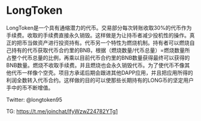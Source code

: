 # LongToken

LongToken是一个具有通缩潜力的代币。交易部分每次转账收取30%的代币作为手续费。收取的手续费直接永久销毁。这样做是为让持币者减少投机性的操作。真正的把币当做资产进行投资持有。代币另一个特性为燃烧机制。持有者可以燃烧自己持有的代币获取代币合约里的BNB，根据（燃烧数量/代币总量）=燃烧数量所占整个代币总量的比例，再乘以目前代币合约里的BNB数量获得最终可以获得的BNB数量。燃烧不收取手续费。并且燃烧也会永久销毁代币。为了使代币不像其他代币一样像个空壳。项目方承诺后期会跟进其他DAPP应用，并且把应用所得的利润全数转入代币合约。这样做的目的可以使那些长期持有的LONG币的坚定用户手中的币不断增值。



Twitter:	@longtoken95

TG:	https://t.me/joinchat/lfyWzwZ24782YTg1

